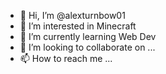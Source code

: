 - 👋 Hi, I’m @alexturnbow01
- 👀 I’m interested in Minecraft
- 🌱 I’m currently learning Web Dev
- 💞️ I’m looking to collaborate on ...
- 📫 How to reach me ...

<!---
alexturnbow01/alexturnbow01 is a ✨ special ✨ repository because its `README.md` (this file) appears on your GitHub profile.
You can click the Preview link to take a look at your changes.
--->
